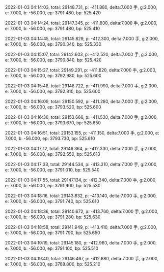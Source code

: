 2022-01-03 04:14:03, total: 29148.731, p: -411.880, delta:7.000 手, g:2.000, e: 7.000, b: -56.000, ep: 3791.480, bp: 525.420

2022-01-03 04:14:24, total: 29147.345, p: -411.800, delta:7.000 手, g:2.000, e: 7.000, b: -56.000, ep: 3791.480, bp: 525.410

2022-01-03 04:14:45, total: 29145.829, p: -412.300, delta:7.000 手, g:2.000, e: 7.000, b: -56.000, ep: 3790.340, bp: 525.330

2022-01-03 04:15:07, total: 29142.603, p: -412.520, delta:7.000 手, g:2.000, e: 7.000, b: -56.000, ep: 3790.840, bp: 525.420

2022-01-03 04:15:27, total: 29149.291, p: -411.820, delta:7.000 手, g:2.000, e: 7.000, b: -56.000, ep: 3792.980, bp: 525.600

2022-01-03 04:15:48, total: 29148.722, p: -411.990, delta:7.000 手, g:2.000, e: 7.000, b: -56.000, ep: 3792.810, bp: 525.600

2022-01-03 04:16:09, total: 29150.592, p: -411.280, delta:7.000 手, g:2.000, e: 7.000, b: -56.000, ep: 3793.520, bp: 525.600

2022-01-03 04:16:30, total: 29153.666, p: -411.530, delta:7.000 手, g:2.000, e: 7.000, b: -56.000, ep: 3793.670, bp: 525.650

2022-01-03 04:16:51, total: 29153.155, p: -411.150, delta:7.000 手, g:2.000, e: 7.000, b: -56.000, ep: 3793.730, bp: 525.610

2022-01-03 04:17:12, total: 29146.364, p: -412.330, delta:7.000 手, g:2.000, e: 7.000, b: -56.000, ep: 3792.550, bp: 525.610

2022-01-03 04:17:33, total: 29144.534, p: -413.310, delta:7.000 手, g:2.000, e: 7.000, b: -56.000, ep: 3791.010, bp: 525.540

2022-01-03 04:17:55, total: 29147.134, p: -412.340, delta:7.000 手, g:2.000, e: 7.000, b: -56.000, ep: 3791.900, bp: 525.530

2022-01-03 04:18:16, total: 29143.832, p: -413.140, delta:7.000 手, g:2.000, e: 7.000, b: -56.000, ep: 3791.740, bp: 525.610

2022-01-03 04:18:36, total: 29140.672, p: -413.760, delta:7.000 手, g:2.000, e: 7.000, b: -56.000, ep: 3791.280, bp: 525.630

2022-01-03 04:18:58, total: 29141.949, p: -413.410, delta:7.000 手, g:2.000, e: 7.000, b: -56.000, ep: 3791.790, bp: 525.650

2022-01-03 04:19:19, total: 29145.180, p: -412.980, delta:7.000 手, g:2.000, e: 7.000, b: -56.000, ep: 3791.100, bp: 525.510

2022-01-03 04:19:40, total: 29146.467, p: -412.880, delta:7.000 手, g:2.000, e: 7.000, b: -56.000, ep: 3788.800, bp: 525.210